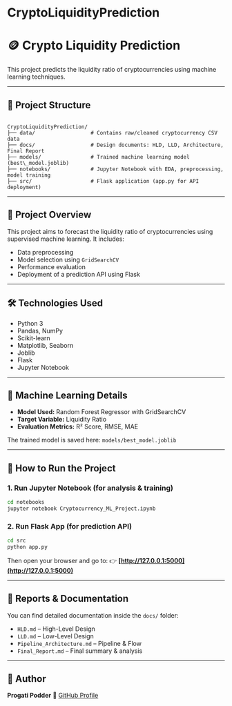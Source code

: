 # CryptoLiquidityPrediction


# 🪙 Crypto Liquidity Prediction

This project predicts the liquidity ratio of cryptocurrencies using machine learning techniques.

---

## 📁 Project Structure

```

CryptoLiquidityPrediction/
├── data/                  # Contains raw/cleaned cryptocurrency CSV data
├── docs/                  # Design documents: HLD, LLD, Architecture, Final Report
├── models/                # Trained machine learning model (best\_model.joblib)
├── notebooks/             # Jupyter Notebook with EDA, preprocessing, model training
├── src/                   # Flask application (app.py for API deployment)

````

---

## 📌 Project Overview

This project aims to forecast the liquidity ratio of cryptocurrencies using supervised machine learning. It includes:

- Data preprocessing
- Model selection using `GridSearchCV`
- Performance evaluation
- Deployment of a prediction API using Flask

---

## 🛠️ Technologies Used

- Python 3
- Pandas, NumPy
- Scikit-learn
- Matplotlib, Seaborn
- Joblib
- Flask
- Jupyter Notebook

---

## 🤖 Machine Learning Details

- **Model Used:** Random Forest Regressor with GridSearchCV  
- **Target Variable:** Liquidity Ratio  
- **Evaluation Metrics:** R² Score, RMSE, MAE  

The trained model is saved here: `models/best_model.joblib`

---

## 🚀 How to Run the Project

### 1. Run Jupyter Notebook (for analysis & training)

```bash
cd notebooks
jupyter notebook Cryptocurrency_ML_Project.ipynb
````

### 2. Run Flask App (for prediction API)

```bash
cd src
python app.py
```

Then open your browser and go to:
👉 **[http://127.0.0.1:5000](http://127.0.0.1:5000)**

---

## 📄 Reports & Documentation

You can find detailed documentation inside the `docs/` folder:

* `HLD.md` – High-Level Design
* `LLD.md` – Low-Level Design
* `Pipeline_Architecture.md` – Pipeline & Flow
* `Final_Report.md` – Final summary & analysis

---

## 👤 Author

**Progati Podder**
🔗 [GitHub Profile](https://github.com/Progati00)
